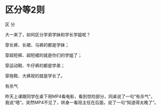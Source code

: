 # 区分等2则

区 分 

大一来了，如何区分学弟学妹和学长学姐呢？ 

穿长裤、长裙、马裤的都是学妹； 

穿超短裤、超短裙的就是你们的学姐了； 

穿运动鞋、牛仔裤的都是学弟； 

穿拖鞋、大裤衩的就是学长了。 

有杀气 

昨天上课跟同学在桌下用MP4看电影，看到惊险部分，同桌说了一句“有杀气”，我说“嗯”。突然MP4不见了，转身一看班主任在后面，说了一句“知道得太晚了”。